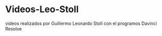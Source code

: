 # Videos-Leo-Stoll
videos realizados por Guillermo Leonardo Stoll con el programos Davinci Resolve 
